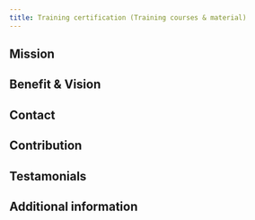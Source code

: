 ```yaml
---
title: Training certification (Training courses & material)
---
```


## Mission

## Benefit & Vision

## Contact

## Contribution

## Testamonials

## Additional information


